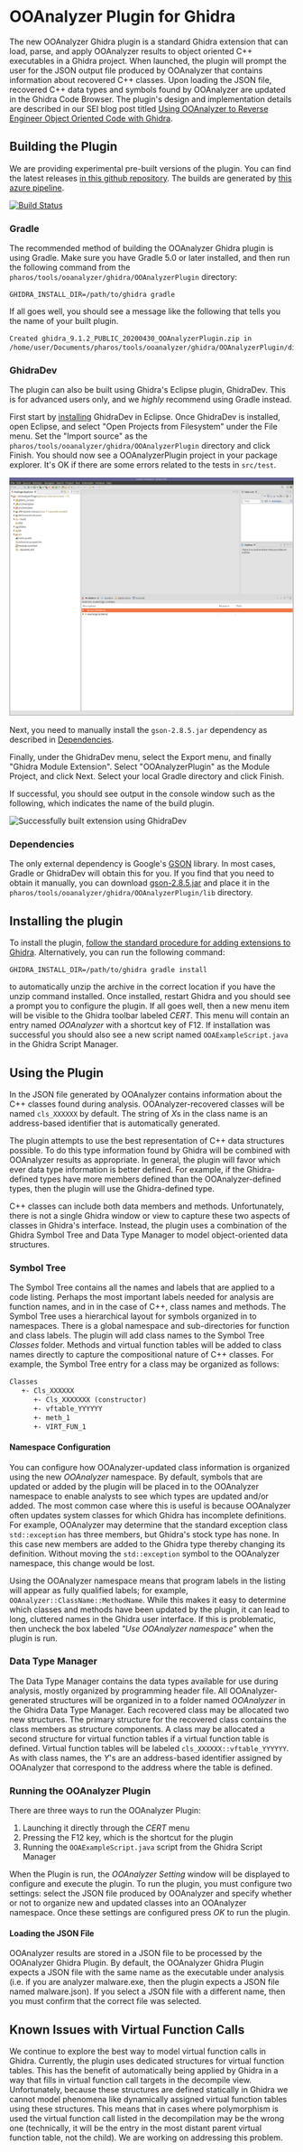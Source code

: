 # OOAnalyzer Plugin for Ghidra

The new OOAnalyzer Ghidra plugin is a standard Ghidra extension that
can load, parse, and apply OOAnalyzer results to object oriented C++
executables in a Ghidra project. When launched, the plugin will prompt
the user for the JSON output file produced by OOAnalyzer that contains
information about recovered C++ classes. Upon loading the JSON file,
recovered C++ data types and symbols found by OOAnalyzer are updated
in the Ghidra Code Browser. The plugin's design and implementation
details are described in our SEI blog post titled [Using OOAnalyzer to
Reverse Engineer Object Oriented Code with
Ghidra](https://insights.sei.cmu.edu/sei_blog/2019/07/using-ooanalyzer-to-reverse-engineer-object-oriented-code-with-ghidra.html).

## Building the Plugin

We are providing experimental pre-built versions of the plugin.  You
can find the latest releases [in this github
repository](https://github.com/sei-eschwartz/pharos/releases).  The
builds are generated by [this azure
pipeline](https://github.com/sei-eschwartz/pharos/releases).

[![Build Status](https://dev.azure.com/seipharos/pharos/_apis/build/status/sei-eschwartz.pharos?branchName=master)](https://dev.azure.com/seipharos/pharos/_build/latest?definitionId=2&branchName=master)

### Gradle

The recommended method of building the OOAnalyzer Ghidra plugin is
using Gradle.  Make sure you have Gradle 5.0 or later installed, and
then run the following command from the
`pharos/tools/ooanalyzer/ghidra/OOAnalyzerPlugin` directory:

```
GHIDRA_INSTALL_DIR=/path/to/ghidra gradle
```

If all goes well, you should see a message like the following that tells you the name of your built plugin.
```
Created ghidra_9.1.2_PUBLIC_20200430_OOAnalyzerPlugin.zip in /home/user/Documents/pharos/tools/ooanalyzer/ghidra/OOAnalyzerPlugin/dist
```

### GhidraDev

The plugin can also be built using Ghidra's Eclipse plugin, GhidraDev.
This is for advanced users only, and we _highly_ recommend using Gradle instead.

First start by
[installing](https://initrd.net/stuff/ghidra/GhidraBuild/EclipsePlugins/GhidraDev/GhidraDevPlugin/GhidraDev_README.html#AutoInstall)
GhidraDev in Eclipse.  Once GhidraDev is installed, open Eclipse, and
select "Open Projects from Filesystem" under the File menu.  Set the
"Import source" as the
`pharos/tools/ooanalyzer/ghidra/OOAnalyzerPlugin` directory and click
Finish.  You should now see a OOAnalyzerPlugin project in your package
explorer.  It's OK if there are some errors related to the tests in
`src/test`.

![Imported project](doc/import.png)

Next, you need to manually install the `gson-2.8.5.jar` dependency as
described in [Dependencies](Dependencies).

Finally, under the GhidraDev menu, select the Export menu, and finally
"Ghidra Module Extension".  Select "OOAnalyzerPlugin" as the Module
Project, and click Next.  Select your local Gradle directory and click
Finish.

If successful, you should see output in the console window such as the
following, which indicates the name of the build plugin.

![Successfully built extension using GhidraDev](build.png)

### Dependencies

The only external dependency is Google's
[GSON](https://github.com/google/gson) library.  In most cases, Gradle
or GhidraDev will obtain this for you.  If you find that you need to
obtain it manually, you can download
[gson-2.8.5.jar](https://repo1.maven.org/maven2/com/google/code/gson/gson/2.8.5/gson-2.8.5.jar)
and place it in the
`pharos/tools/ooanalyzer/ghidra/OOAnalyzerPlugin/lib` directory.

## Installing the plugin

To install the plugin, [follow the standard procedure for adding extensions to Ghidra](https://ghidra-sre.org/InstallationGuide.html#GhidraExtensionNotes). 
Alternatively, you can run the following command:

```
GHIDRA_INSTALL_DIR=/path/to/ghidra gradle install
```

to automatically unzip the archive in the correct location if you have
the unzip command installed. Once installed, restart Ghidra and you
should see a prompt you to configure the plugin. If all goes well,
then a new menu item will be visible to the Ghidra toolbar labeled
*CERT*. This menu will contain an entry named *OOAnalyzer* with a
shortcut key of F12. If installation was successful you should also
see a new script named `OOAExampleScript.java` in the Ghidra Script
Manager.

## Using the Plugin 

In the JSON file generated by OOAnalyzer contains information about
the C++ classes found during analysis. OOAnalyzer-recovered classes
will be named `cls_XXXXXX` by default.  The string of *X*s in the
class name is an address-based identifier that is automatically
generated. 

The plugin attempts to use the best representation of C++ data
structures possible. To do this type information found by Ghidra will
be combined with OOAnalyzer results as appropriate. In general, the
plugin will favor which ever data type information is better
defined. For example, if the Ghidra-defined types have more members
defined than the OOAnalyzer-defined types, then the plugin will use
the Ghidra-defined type.

C++ classes can include both data members and methods. Unfortunately,
there is not a single Ghidra window or view to capture these two
aspects of classes in Ghidra's interface. Instead, the plugin uses a
combination of the Ghidra Symbol Tree and Data Type Manager to model
object-oriented data structures.

### Symbol Tree ###

The Symbol Tree contains all the names and labels that are applied to
a code listing. Perhaps the most important labels needed for analysis
are function names, and in in the case of C++, class names and
methods. The Symbol Tree uses a hierarchical layout for symbols
organized in to namespaces. There is a global namespace and
sub-directories for function and class labels. The plugin will add
class names to the Symbol Tree *Classes* folder. Methods and virtual
function tables will be added to class names directly to capture the
compositional nature of C++ classes. For example, the Symbol Tree
entry for a class may be organized as follows:

```
Classes
   +- Cls_XXXXXX
      +- Cls_XXXXXXX (constructor)
      +- vftable_YYYYYY
      +- meth_1
      +- VIRT_FUN_1
```

#### Namespace Configuration ####

You can configure how OOAnalyzer-updated class information is
organized using the new *OOAnalyzer* namespace. By default, symbols
that are updated or added by the plugin will be placed in to the
OOAnalyzer namespace to enable analysts to see which types are updated
and/or added. The most common case where this is useful is because
OOAnalyzer often updates system classes for which Ghidra has
incomplete definitions. For example, OOAnalyzer may determine that
the standard exception class `std::exception` has three members, but
Ghidra's stock type has none. In this case new members are added to
the Ghidra type thereby changing its definition. Without moving the
`std::exception` symbol to the OOAnalyzer namespace, this change would
be lost.

Using the OOAnalyzer namespace means that program labels in the
listing will appear as fully qualified labels; for example,
`OOAnalyzer::ClassName::MethodName`. While this makes it easy to
determine which classes and methods have been updated by the plugin,
it can lead to long, cluttered names in the Ghidra user interface. If
this is problematic, then uncheck the box labeled *"Use OOAnalyzer
namespace"* when the plugin is run.

### Data Type Manager ###

The Data Type Manager contains the data types available for use during
analysis, mostly organized by programming header file. All
OOAnalyzer-generated structures will be organized in to a folder named
*OOAnalyzer* in the Ghidra Data Type Manager. Each recovered class may
be allocated two new structures. The primary structure for the
recovered class contains the class members as structure components. A
class may be allocated a second structure for virtual function tables
if a virtual function table is defined. Virtual function tables will
be labeled `cls_XXXXXX::vftable_YYYYYY`. As with class names, the
*Y*'s are an address-based identifier assigned by OOAnalyzer that
correspond to the address where the table is defined.
 
### Running the OOAnalyzer Plugin ###

There are three ways to run the OOAnalyzer Plugin:

1. Launching it directly through the *CERT* menu
2. Pressing the F12 key, which is the shortcut for the plugin
2. Running the `OOAExampleScript.java` script from the Ghidra Script Manager

When the Plugin is run, the *OOAnalyzer Setting* window will be
displayed to configure and execute the plugin. To run the plugin, you
must configure two settings: select the JSON file produced by
OOAnalyzer and specify whether or not to organize new and updated
classes into an OOAnalyzer namespace. Once these settings are
configured press *OK* to run the plugin.

#### Loading the JSON File

OOAnalyzer results are stored in a JSON file to be processed by the
OOAnalyzer Ghidra Plugin. By default, the OOAnalyzer Ghidra Plugin
expects a JSON file with the same name as the executable under
analysis (i.e. if you are analyzer malware.exe, then the plugin
expects a JSON file named malware.json). If you select a JSON file
with a different name, then you must confirm that the correct file was
selected.

## Known Issues with Virtual Function Calls

We continue to explore the best way to model virtual function calls in
Ghidra. Currently, the plugin uses dedicated structures for virtual
function tables. This has the benefit of automatically being applied
by Ghidra in a way that fills in virtual function call targets in the
decompile view. Unfortunately, because these structures are defined
statically in Ghidra we cannot model phenomena like dynamically
assigned virtual function tables using these structures. This means
that in cases where polymorphism is used the virtual function call
listed in the decompilation may be the wrong one (technically, it will
be the entry in the most distant parent virtual function table, not
the child). We are working on addressing this problem.


